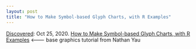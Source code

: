 ```yaml
---
layout: post
title: "How to Make Symbol-based Glyph Charts, with R Examples"
---
```

[Discovered](http://rolandtanglao.com/2020/07/29/p1-blogthis-checkvist-list-links-to-blog/): Oct 25, 2020. [How to Make Symbol-based Glyph Charts, with R Examples](https://flowingdata.com/2020/10/22/how-to-make-symbol-based-glyph-charts-with-r-examples/) <--- base graphics tutorial from Nathan Yau
